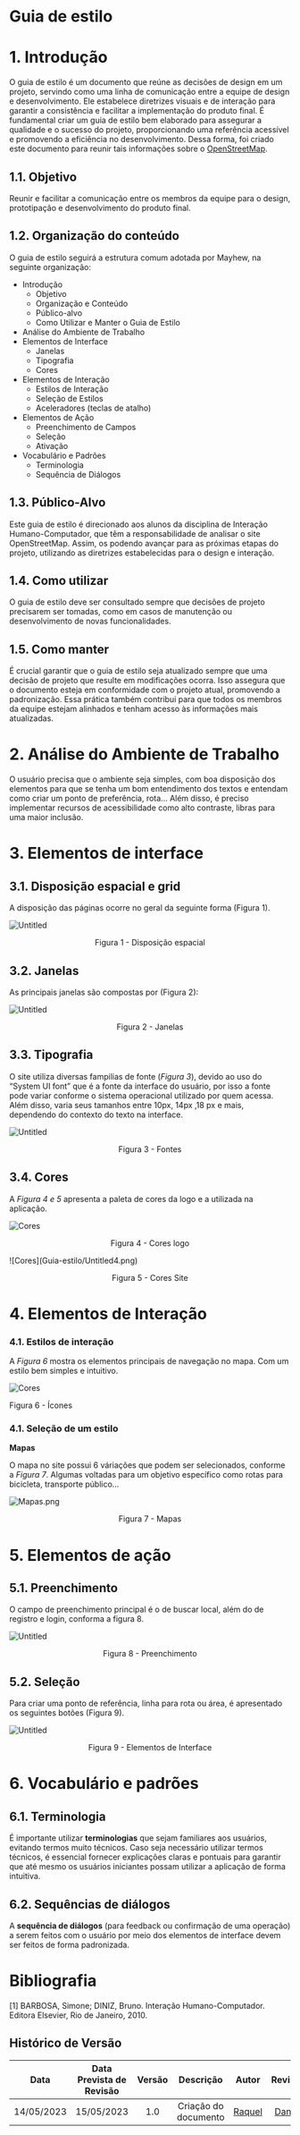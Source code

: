 # Guia de estilo

# 1. Introdução

O guia de estilo é um documento que reúne as decisões de design em um projeto, servindo como uma linha de comunicação entre a equipe de design e desenvolvimento. Ele estabelece diretrizes visuais e de interação para garantir a consistência e facilitar a implementação do produto final. É fundamental criar um guia de estilo bem elaborado para assegurar a qualidade e o sucesso do projeto, proporcionando uma referência acessível e promovendo a eficiência no desenvolvimento. Dessa forma, foi criado este documento para reunir tais informações sobre o [OpenStreetMap]([https://www.openstreetmap.org/](https://www.openstreetmap.org/)).

## 1.1. Objetivo

Reunir e facilitar a comunicação entre os membros da equipe para o design, prototipação e desenvolvimento do produto final.

## 1.2. Organização do conteúdo
O guia de estilo seguirá a estrutura comum adotada por Mayhew, na seguinte organização:

- Introdução
    - Objetivo
    - Organização e Conteúdo
    - Público-alvo
    - Como Utilizar e Manter o Guia de Estilo
- Análise do Ambiente de Trabalho
- Elementos de Interface
    - Janelas
    - Tipografia
    - Cores
- Elementos de Interação
    - Estilos de Interação
    - Seleção de Estilos
    - Aceleradores (teclas de atalho)
- Elementos de Ação
    - Preenchimento de Campos
    - Seleção
    - Ativação
- Vocabulário e Padrões
    - Terminologia
    - Sequência de Diálogos

## 1.3. Público-Alvo

Este guia de estilo é direcionado aos alunos da disciplina de Interação Humano-Computador, que têm a responsabilidade de analisar o site OpenStreetMap. Assim, os podendo avançar para as próximas etapas do projeto, utilizando as diretrizes estabelecidas para o design e interação. 

## 1.4. Como utilizar

O guia de estilo deve ser consultado sempre que decisões de projeto precisarem ser tomadas, como em casos de manutenção ou desenvolvimento de novas funcionalidades.

## 1.5. Como manter

É crucial garantir que o guia de estilo seja atualizado sempre que uma decisão de projeto que resulte em modificações ocorra. Isso assegura que o documento esteja em conformidade com o projeto atual, promovendo a padronização. Essa prática também contribui para que todos os membros da equipe estejam alinhados e tenham acesso às informações mais atualizadas.

# 2. Análise do Ambiente de Trabalho
O usuário precisa que o ambiente seja simples, com boa disposição dos elementos para que se tenha um bom entendimento dos textos e entendam como criar um ponto de preferência, rota... Além disso, é preciso implementar recursos de acessibilidade como alto contraste, libras para uma maior inclusão.

# 3. Elementos de interface

## 3.1. Disposição espacial e grid

A disposição das páginas ocorre no geral da seguinte forma (Figura 1).

![Untitled](Guia-estilo/Untitled.png)

<p style="text-align: center"> Figura 1 - Disposição espacial </p>

## 3.2. Janelas
As principais janelas são compostas por (Figura 2): 

![Untitled](Guia-estilo/Untitled1.png)

<p style="text-align: center"> Figura 2 - Janelas </p>

## 3.3. Tipografia

O site utiliza diversas fampilias de fonte (*Figura 3*), devido ao uso do “System UI font” que é a fonte da interface do usuário, por isso a fonte pode variar conforme o sistema operacional utilizado por quem acessa. Além disso, varia seus tamanhos entre 10px, 14px ,18 px e mais, dependendo do contexto do texto na interface.

![Untitled](Guia-estilo/Untitled2.png)

<p style="text-align: center"> Figura 3 - Fontes</p>

## 3.4. Cores

A *Figura 4 e 5* apresenta a paleta de cores da logo e a utilizada na aplicação.

![Cores](Guia-estilo/Untitled3.png)

<div style="text-align: center">
    <p> Figura 4 - Cores logo</p>
</div>
![Cores](Guia-estilo/Untitled4.png)

<div style="text-align: center">
    <p> Figura 5 - Cores Site</p>
</div>


# 4. Elementos de Interação

### 4.1. Estilos de interação

A *Figura 6* mostra os elementos principais de navegação no mapa. Com um estilo bem simples e intuitivo.

![Cores](Guia-estilo/Untitled5.png)

Figura 6 - Ícones

### 4.1. Seleção de um estilo

**Mapas**

O mapa no site possui 6 váriações que podem ser selecionados, conforme a *Figura 7*. Algumas voltadas para um objetivo específico como rotas para bicicleta, transporte público…

![Mapas.png](Guia-estilo/Mapas.png)

<p style="text-align: center"> Figura 7 - Mapas</p>

# 5. Elementos de ação

## 5.1. Preenchimento

O campo de preenchimento principal é o de buscar local, além do de registro e login, conforma a figura 8. 

![Untitled](Guia-estilo/Untitled6.png)

<p style="text-align: center"> Figura 8 - Preenchimento</p>

## 5.2. Seleção

Para criar uma ponto de referência, linha para rota ou área, é apresentado os seguintes botões (Figura 9).

![Untitled](Guia-estilo/Untitled7.png)

<p style="text-align: center"> Figura 9 - Elementos de Interface</p>

# 6. Vocabulário e padrões

## 6.1. Terminologia

É importante utilizar **terminologias** que sejam familiares aos usuários, evitando termos muito técnicos. Caso seja necessário utilizar termos técnicos, é essencial fornecer explicações claras e pontuais para garantir que até mesmo os usuários iniciantes possam utilizar a aplicação de forma intuitiva.

## 6.2. Sequências de diálogos

A **sequência de diálogos** (para feedback ou confirmação de uma operação) a serem feitos com o usuário por meio dos elementos de interface devem ser feitos de forma padronizada. 

# Bibliografia

[1] BARBOSA, Simone; DINIZ, Bruno. Interação Humano-Computador. Editora Elsevier, Rio de Janeiro, 2010.

## Histórico de Versão
|    Data    | Data Prevista de Revisão | Versão |      Descrição       |                                                                Autor                                                                 |               Revisor               |
| :--------: | :----------------------: | :----: | :------------------: | :----------------------------------------------------------------------------------------------------------------------------------: | :---------------------------------: |
| 14/05/2023 |        15/05/2023        |  1.0   | Criação do documento | [Raquel](https://github.com/raqueleucaria) | [Daniel](https://github.com/daniel-de-sousa)|
